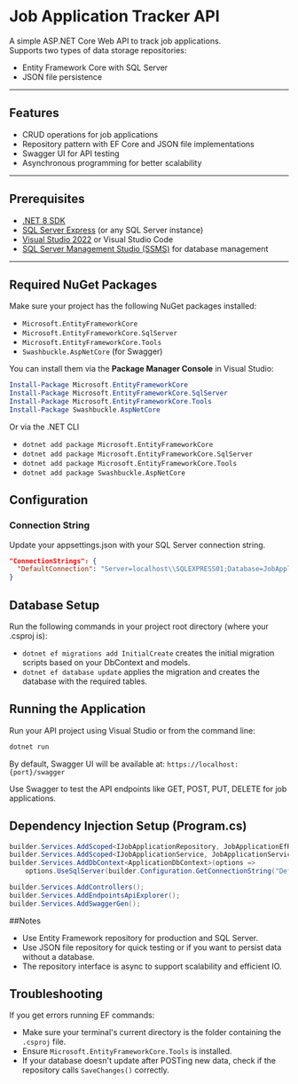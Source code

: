 # Job Application Tracker API

A simple ASP.NET Core Web API to track job applications.  
Supports two types of data storage repositories:
- Entity Framework Core with SQL Server
- JSON file persistence

---

## Features

- CRUD operations for job applications
- Repository pattern with EF Core and JSON file implementations
- Swagger UI for API testing
- Asynchronous programming for better scalability

---

## Prerequisites

- [.NET 8 SDK](https://dotnet.microsoft.com/download/dotnet/8.0)
- [SQL Server Express](https://www.microsoft.com/en-us/sql-server/sql-server-downloads) (or any SQL Server instance)
- [Visual Studio 2022](https://visualstudio.microsoft.com/) or Visual Studio Code
- [SQL Server Management Studio (SSMS)](https://aka.ms/ssms) for database management

---

## Required NuGet Packages

Make sure your project has the following NuGet packages installed:

- `Microsoft.EntityFrameworkCore`
- `Microsoft.EntityFrameworkCore.SqlServer`
- `Microsoft.EntityFrameworkCore.Tools`
- `Swashbuckle.AspNetCore` (for Swagger)

You can install them via the **Package Manager Console** in Visual Studio:

```powershell
Install-Package Microsoft.EntityFrameworkCore
Install-Package Microsoft.EntityFrameworkCore.SqlServer
Install-Package Microsoft.EntityFrameworkCore.Tools
Install-Package Swashbuckle.AspNetCore
```
Or via the .NET CLI

- `dotnet add package Microsoft.EntityFrameworkCore`
- `dotnet add package Microsoft.EntityFrameworkCore.SqlServer`
- `dotnet add package Microsoft.EntityFrameworkCore.Tools`
- `dotnet add package Swashbuckle.AspNetCore`

## Configuration
### Connection String

Update your appsettings.json with your SQL Server connection string.

```json
"ConnectionStrings": {
  "DefaultConnection": "Server=localhost\\SQLEXPRESS01;Database=JobApplicationDb;Trusted_Connection=True;MultipleActiveResultSets=true"
}
````
## Database Setup
Run the following commands in your project root directory (where your .csproj is):
- `dotnet ef migrations add InitialCreate` creates the initial migration scripts based on your DbContext and models.
- `dotnet ef database update` applies the migration and creates the database with the required tables.

## Running the Application

Run your API project using Visual Studio or from the command line:

```bash
dotnet run
````
By default, Swagger UI will be available at:
`https://localhost:{port}/swagger`

Use Swagger to test the API endpoints like GET, POST, PUT, DELETE for job applications.

## Dependency Injection Setup (Program.cs)
``` csharp
builder.Services.AddScoped<IJobApplicationRepository, JobApplicationEfRepository>();
builder.Services.AddScoped<IJobApplicationService, JobApplicationService>();
builder.Services.AddDbContext<ApplicationDbContext>(options =>
    options.UseSqlServer(builder.Configuration.GetConnectionString("DefaultConnection")));

builder.Services.AddControllers();
builder.Services.AddEndpointsApiExplorer();
builder.Services.AddSwaggerGen();
````

##Notes
- Use Entity Framework repository for production and SQL Server.
- Use JSON file repository for quick testing or if you want to persist data without a database.
- The repository interface is async to support scalability and efficient IO.

## Troubleshooting

If you get errors running EF commands:

- Make sure your terminal's current directory is the folder containing the `.csproj` file.
- Ensure `Microsoft.EntityFrameworkCore.Tools` is installed.
- If your database doesn't update after POSTing new data, check if the repository calls `SaveChanges()` correctly.
